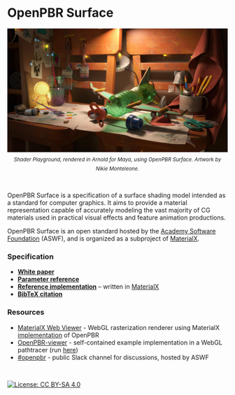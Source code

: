 # OpenPBR Surface

<p align="center">
<img src="images/OpenPBR_title.jpg" title="OpenPBR demonstration scene" />
<sub><i>Shader Playground, rendered in Arnold for Maya, using OpenPBR Surface. Artwork by Nikie Monteleone.</i></sub>
</p>
<br>


OpenPBR Surface is a specification of a surface shading model intended as a standard for computer graphics. It aims to provide a material representation capable of accurately modeling the vast majority of CG materials used in practical visual effects and feature animation productions.

OpenPBR Surface is an open standard hosted by the [Academy Software Foundation](https://www.aswf.io/) (ASWF), and is organized as a subproject of [MaterialX](https://materialx.org/).

### Specification

* **[White paper](https://academysoftwarefoundation.github.io/OpenPBR/)**
* **[Parameter reference](https://academysoftwarefoundation.github.io/OpenPBR/#parameterreference)**
* **[Reference implementation](reference/open_pbr_surface.mtlx)** – written in [MaterialX](https://materialx.org/)
* **[BibTeX citation](openpbr.bib)**

### Resources

* [MaterialX Web Viewer](https://academysoftwarefoundation.github.io/MaterialX/?file=Materials/Examples/OpenPbr/open_pbr_default.mtlx) - WebGL   rasterization renderer using MaterialX [implementation](reference/open_pbr_surface.mtlx) of OpenPBR
* [OpenPBR-viewer](https://github.com/portsmouth/OpenPBR-viewer) - self-contained example implementation in a WebGL pathtracer (run [here](https://portsmouth.github.io/OpenPBR-viewer))
* [#openpbr](https://academysoftwarefdn.slack.com/channels/openpbr) - public Slack channel for discussions, hosted by ASWF

<br/>

[![License: CC BY-SA 4.0](https://img.shields.io/badge/License-Apache%202.0-informational.svg)](LICENSE)
